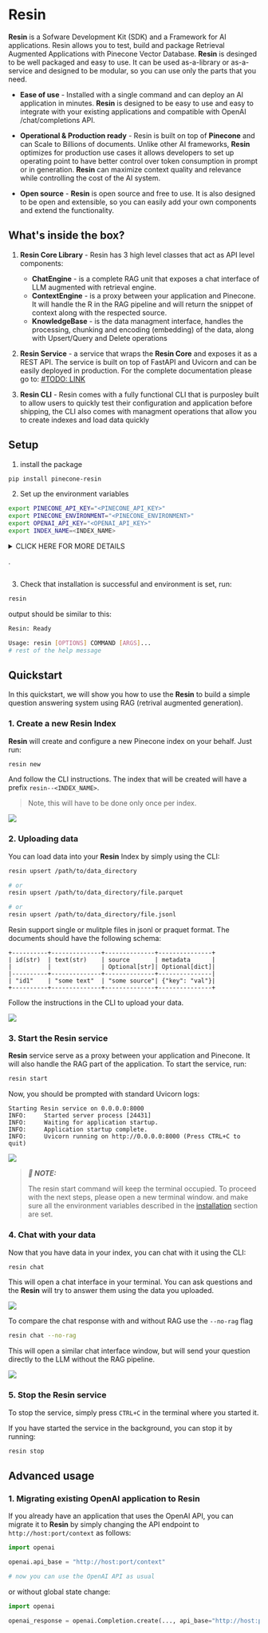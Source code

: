 # Resin

**Resin** is a Sofware Development Kit (SDK) and a Framework for AI applications. Resin allows you to test, build and package Retrieval Augmented Applications with Pinecone Vector Database. **Resin** is desinged to be well packaged and easy to use. It can be used as-a-library or as-a-service and designed to be modular, so you can use only the parts that you need. 

* **Ease of use** - Installed with a single command and can deploy an AI application in minutes. **Resin** is designed to be easy to use and easy to integrate with your existing applications and compatible with OpenAI /chat/completions API. 

* **Operational & Production ready** - Resin is built on top of **Pinecone** and can Scale to Billions of documents. Unlike other AI frameworks, **Resin** optimizes for production use cases it allows developers to set up operating point to have better control over token consumption in prompt or in generation. **Resin** can maximize context quality and relevance while controlling the cost of the AI system.

* **Open source** - **Resin** is open source and free to use. It is also designed to be open and extensible, so you can easily add your own components and extend the functionality.


## What's inside the box?

1. **Resin Core Library** - Resin has 3 high level classes that act as API level components:
    * **ChatEngine** - is a complete RAG unit that exposes a chat interface of LLM augmented with retrieval engine.
    * **ContextEngine** - is a proxy between your application and Pinecone. It will handle the R in the RAG pipeline and will return the snippet of context along with the respected source. 
    * **KnowledgeBase** - is the data managment interface, handles the processing, chunking and encoding (embedding) of the data, along with Upsert/Query and Delete operations

2. **Resin Service** - a service that wraps the **Resin Core** and exposes it as a REST API. The service is built on top of FastAPI and Uvicorn and can be easily deployed in production. For the complete documentation please go to: [#TODO: LINK](link.link.com) 

3. **Resin CLI** - Resin comes with a fully functional CLI that is purposley built to allow users to quickly test their configuration and application before shipping, the CLI also comes with managment operations that allow you to create indexes and load data quickly


## Setup

1. install the package
```bash
pip install pinecone-resin
```

2. Set up the environment variables

```bash
export PINECONE_API_KEY="<PINECONE_API_KEY>"
export PINECONE_ENVIRONMENT="<PINECONE_ENVIRONMENT>"
export OPENAI_API_KEY="<OPENAI_API_KEY>"
export INDEX_NAME=<INDEX_NAME>
```

<details>
<summary>CLICK HERE FOR MORE DETAILS

.
</summary>

| Name                  | Description                                                                                                                 | How to get it?                                                                                                                                                               |
|-----------------------|-----------------------------------------------------------------------------------------------------------------------------|------------------------------------------------------------------------------------------------------------------------------------------------------------------------------|
| `PINECONE_API_KEY`    | The API key for Pinecone. Used to authenticate to Pinecone services to create indexes and to insert, delete and search data | Register or log into your Pinecone account in the [console](https://app.pinecone.io/). You can access your API key from the "API Keys" section in the sidebar of your dashboard |
| `PINECONE_ENVIRONMENT`| Determines the Pinecone service cloud environment of your index e.g `west1-gcp`, `us-east-1-aws`, etc                       | You can find the Pinecone environment next to the API key in [console](https://app.pinecone.io/)                                                                             |
| `OPENAI_API_KEY`      | API key for OpenAI. Used to authenticate to OpenAI's services for embedding and chat API                                    | You can find your OpenAI API key [here](https://platform.openai.com/account/api-keys). You might need to login or register to OpenAI services                                |
| `INDEX_NAME`          | Name of the Pinecone index Resin will underlying work with                                                                  | You can choose any name as long as it follows Pinecone's [restrictions](https://support.pinecone.io/hc/en-us/articles/11729246212637-Are-there-restrictions-on-index-names-#:~:text=There%20are%20two%20main%20restrictions,and%20emojis%20are%20not%20supported.)                                                                                       |
</details>


3. Check that installation is successful and environment is set, run:
```bash
resin
```

output should be similar to this:

```bash
Resin: Ready

Usage: resin [OPTIONS] COMMAND [ARGS]...
# rest of the help message
```

## Quickstart

In this quickstart, we will show you how to use the **Resin** to build a simple question answering system using RAG (retrival augmented generation).

### 1. Create a new **Resin** Index

**Resin** will create and configure a new Pinecone index on your behalf. Just run:

```bash
resin new
```

And follow the CLI instructions. The index that will be created will have a prefix `resin--<INDEX_NAME>`.

> Note, this will have to be done only once per index.

![](https://github.com/pinecone-io/context-engine/blob/change-readme-cli-names/.readme-content/resin-new.gif)

### 2. Uploading data

You can load data into your **Resin** Index by simply using the CLI:

```bash
resin upsert /path/to/data_directory

# or
resin upsert /path/to/data_directory/file.parquet

# or
resin upsert /path/to/data_directory/file.jsonl
```

Resin support single or mulitple files in jsonl or praquet format. The documents should have the following schema:

```
+----------+--------------+--------------+---------------+
| id(str)  | text(str)    | source       | metadata      |
|          |              | Optional[str]| Optional[dict]|
|----------+--------------+--------------+---------------|
| "id1"    | "some text"  | "some source"| {"key": "val"}|
+----------+--------------+--------------+---------------+
```

Follow the instructions in the CLI to upload your data.

![](https://github.com/pinecone-io/context-engine/blob/change-readme-cli-names/.readme-content/resin-upsert.gif)

### 3. Start the **Resin** service

**Resin** service serve as a proxy between your application and Pinecone. It will also handle the RAG part of the application. To start the service, run:

```bash
resin start
```

Now, you should be prompted with standard Uvicorn logs:

```
Starting Resin service on 0.0.0.0:8000
INFO:     Started server process [24431]
INFO:     Waiting for application startup.
INFO:     Application startup complete.
INFO:     Uvicorn running on http://0.0.0.0:8000 (Press CTRL+C to quit)
```

![](https://github.com/pinecone-io/context-engine/blob/change-readme-cli-names/.readme-content/resin-start.gif)


> **_📝 NOTE:_**
>
> The resin start command will keep the terminal occupied. To proceed with the next steps, please open a new terminal window.
> and make sure all the environment variables described in the [installation](#how-to-install) section are set.


### 4. Chat with your data

Now that you have data in your index, you can chat with it using the CLI:

```bash
resin chat
```

This will open a chat interface in your terminal. You can ask questions and the **Resin** will try to answer them using the data you uploaded.

![](https://github.com/pinecone-io/context-engine/blob/change-readme-cli-names/.readme-content/resin-chat.gif)

To compare the chat response with and without RAG use the `--no-rag` flag

```bash
resin chat --no-rag
```

This will open a similar chat interface window, but will send your question directly to the LLM without the RAG pipeline.

![](https://github.com/pinecone-io/context-engine/blob/change-readme-cli-names/.readme-content/resin-chat-no-rag.gif)


### 5. Stop the **Resin** service

To stop the service, simply press `CTRL+C` in the terminal where you started it.

If you have started the service in the background, you can stop it by running:

```bash
resin stop
```

## Advanced usage

### 1. Migrating existing OpenAI application to **Resin**

If you already have an application that uses the OpenAI API, you can migrate it to **Resin** by simply changing the API endpoint to `http://host:port/context` as follows:

```python
import openai

openai.api_base = "http://host:port/context"

# now you can use the OpenAI API as usual
```

or without global state change:

```python
import openai

openai_response = openai.Completion.create(..., api_base="http://host:port/context")
```
